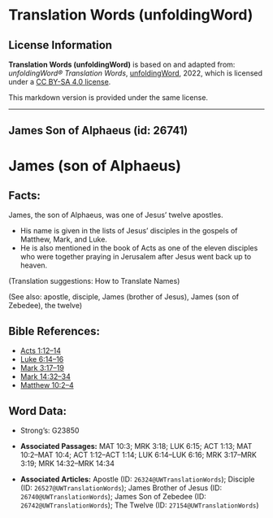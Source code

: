 # Translation Words (unfoldingWord)

## License Information

**Translation Words (unfoldingWord)** is based on and adapted from: _unfoldingWord® Translation Words_, [unfoldingWord](https://unfoldingword.org/utw), 2022, which is licensed under a [CC BY-SA 4.0 license](https://creativecommons.org/licenses/by-sa/4.0/legalcode.en).

This markdown version is provided under the same license.



--------------------------------

## James Son of Alphaeus (id: 26741)

James (son of Alphaeus)
=======================

Facts:
------

James, the son of Alphaeus, was one of Jesus’ twelve apostles.

* His name is given in the lists of Jesus’ disciples in the gospels of Matthew, Mark, and Luke.
* He is also mentioned in the book of Acts as one of the eleven disciples who were together praying in Jerusalem after Jesus went back up to heaven.

(Translation suggestions: How to Translate Names)

(See also: apostle, disciple, James (brother of Jesus), James (son of Zebedee), the twelve)

Bible References:
-----------------

* [Acts 1:12–14](https://ref.ly/Acts1:12-Acts1:14)
* [Luke 6:14–16](https://ref.ly/Luke6:14-Luke6:16)
* [Mark 3:17–19](https://ref.ly/Mark3:17-Mark3:19)
* [Mark 14:32–34](https://ref.ly/Mark14:32-Mark14:34)
* [Matthew 10:2–4](https://ref.ly/Matt10:2-Matt10:4)

Word Data:
----------

* Strong’s: G23850

* **Associated Passages:** MAT 10:3; MRK 3:18; LUK 6:15; ACT 1:13; MAT 10:2–MAT 10:4; ACT 1:12–ACT 1:14; LUK 6:14–LUK 6:16; MRK 3:17–MRK 3:19; MRK 14:32–MRK 14:34
* **Associated Articles:** Apostle (ID: `26324@UWTranslationWords`); Disciple (ID: `26527@UWTranslationWords`); James Brother of Jesus (ID: `26740@UWTranslationWords`); James Son of Zebedee (ID: `26742@UWTranslationWords`); The Twelve (ID: `27154@UWTranslationWords`)

